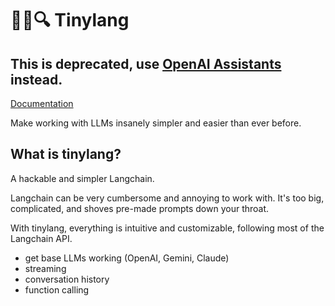 # 🦜🔗🔍 Tinylang

## This is deprecated, use [OpenAI Assistants](https://platform.openai.com/docs/assistants/overview) instead.

[Documentation](https://astelmach01.github.io/tinylang/)

Make working with LLMs insanely simpler and easier than ever before.

## What is tinylang?
A hackable and simpler Langchain.

Langchain can be very cumbersome and annoying to work with. It's too big, complicated, and shoves pre-made prompts down your throat.

With tinylang, everything is intuitive and customizable, following most of the Langchain API.




- get base LLMs working (OpenAI, Gemini, Claude)
- streaming
- conversation history
- function calling
